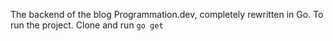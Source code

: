 The backend of the blog Programmation.dev, completely rewritten in Go.
To run the project.
Clone and run
```go get```
